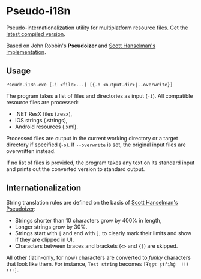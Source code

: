 # Pseudo-i18n #

Pseudo-internationalization utility for multiplatform resource files. Get the [latest compiled version](https://github.com/LorenzCK/Pseudo-i18n/releases/latest).

Based on John Robbin's **Pseudoizer** and [Scott Hanselman's implementation](http://www.hanselman.com/blog/PsuedoInternationalizationAndYourASPNETApplication.aspx).

## Usage ##

```
Pseudo-i18n.exe [-i <file>...] [{-o <output-dir>|--overwrite}]
```

The program takes a list of files and directories as input (```-i```). All compatible resource files are processed:

* .NET ResX files (.resx),
* iOS strings (.strings),
* Android resources (.xml).

Processed files are output in the current working directory or a target directory if specified (```-o```).
If ```--overwrite``` is set, the original input files are overwritten instead.

If no list of files is provided, the program takes any text on its standard input and prints out the converted version to standard output.

## Internationalization ##

String translation rules are defined on the basis of [Scott Hanselman's Pseudoizer](https://github.com/shanselman/Psuedoizer):

* Strings shorter than 10 characters grow by 400% in length,
* Longer strings grow by 30%.
* Strings start with ```[``` and end with ```]```, to clearly mark their limits and show if they are clipped in UI.
* Characters between braces and brackets (```<>``` and ```{}```) are skipped.

All other (latin-only, for now) characters are converted to *funky* characters that look like them. For instance, ```Test string``` becomes ```[Ŧęşŧ şŧřįŉģ  !!! !!!]```.
